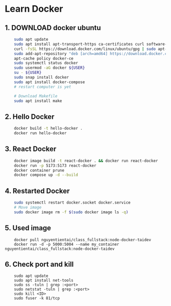 # Learn Docker

## 1. DOWNLOAD docker ubuntu
```bash
    sudo apt update
    sudo apt install apt-transport-https ca-certificates curl software-properties-common
    curl -fsSL https://download.docker.com/linux/ubuntu/gpg | sudo apt-key add -
    sudo add-apt-repository "deb [arch=amd64] https://download.docker.com/linux/ubuntu focal stable"
    apt-cache policy docker-ce
    sudo systemctl status docker
    sudo usermod -aG docker ${USER}
    su - ${USER}
    sudo snap install docker
    sudo apt install docker-compose
    # restart computer is yet 

    # Download Makefile
    sudo apt install make 
```

## 2. Hello Docker
```bash
    docker build -t hello-docker .
    docker run hello-docker
```

## 3. React Docker
```bash
    docker image build -t react-docker . && docker run react-docker
    docker run -p 5173:5173 react-docker
    docker container prune
    docker compose up -d --build
```

## 4. Restarted Docker

```bash 
    sudo systemctl restart docker.socket docker.service
    # Move image
    sudo docker image rm -f $(sudo docker image ls -q)
```

## 5. Used image
```
    docker pull nguyentientai/class_fullstack:node-docker-taidev
    docker run -d -p 5000:5004 --name my_container nguyentientai/class_fullstack:node-docker-taidev
```

## 6. Check port and kill 
```
    sudo apt update
    sudo apt install net-tools
    sudo ss -tuln | grep :<port>
    sudo netstat -tuln | grep :<port>
    sudo kill <ID>
    sudo fuser -k 81/tcp
```

